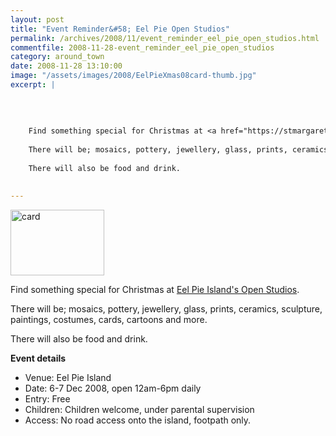 ```yaml
---
layout: post
title: "Event Reminder&#58; Eel Pie Open Studios"
permalink: /archives/2008/11/event_reminder_eel_pie_open_studios.html
commentfile: 2008-11-28-event_reminder_eel_pie_open_studios
category: around_town
date: 2008-11-28 13:10:00
image: "/assets/images/2008/EelPieXmas08card-thumb.jpg"
excerpt: |
    
    
    
    
    Find something special for Christmas at <a href="https://stmargarets.london/event/exhibition/200705142011">Eel Pie Island's Open Studios</a>
    
    There will be; mosaics, pottery, jewellery, glass, prints, ceramics, sculpture, paintings, costumes, cards, cartoons and more.
    
    There will also be food and drink.
    

---
```


<a href="/assets/images/2008/EelPieXmas08card.jpg"><img src="/assets/images/2008/EelPieXmas08card-thumb.jpg" width="150" height="105" alt="card" class="photo right" /></a>

Find something special for Christmas at [Eel Pie Island's Open Studios](/event/exhibition/200705142011).

There will be; mosaics, pottery, jewellery, glass, prints, ceramics, sculpture, paintings, costumes, cards, cartoons and more.

There will also be food and drink.

**Event details**

-   Venue: Eel Pie Island
-   Date: 6-7 Dec 2008, open 12am-6pm daily
-   Entry: Free
-   Children: Children welcome, under parental supervision
-   Access: No road access onto the island, footpath only.
